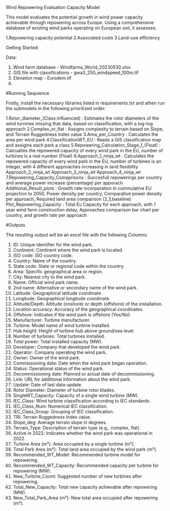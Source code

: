 Wind Repowering Evaluation Capacity Model

This model evaluates the potential growth in wind power capacity achievable through repowering across Europe. Using a comprehensive database of existing wind parks operating on European soil, it assesses:

1.Repowering capacity potential
2.Associated costs
3.Land-use efficiency

Getting Started:

Data: 

1. Wind farm database            - Windfarms_World_20230530.xlsx
2. GIS file with classifications - gwa3_250_windspeed_100m.tif
3. Elevation map                 - Eurodem.tif
4. 
#Running Sequience

Firstly, install the necessary libraries listed in requirements.txt and athen run the submodels in the following prioritized order:

1.Rotor_diameter_(Class influenced)      : Estimates the rotor diameters of the wind turnines missing that data, based on classification, with a log-log approach
2.Complex_or_flat                        : Assigns complexity to terrain based on Slope, and Terrain Ruggedness Index value
3.Area_per_Country                       : Calculates the area per wind park
4.ClassificationWT_EU                    : Reads a GIS classification map and assigins each park a class
5.Repowering_Calculation_Stage_1_(Float) : Calcualtes the repowered capacity of every wind park in the EU, number of turbines is a real number (Float)
6.Approach_1_ninja_wt                    : Calculates the repowered capacity of every wind park in the EU, number of turbines is an integer, with 4 different approaches increasing in land flexibility
  Approach_2_ninja_wt
  Approach_3_ninja_wt
  Approach_4_ninja_wt
7.Repowering_Capacity_Comaprisons        : Succesfull repowerings per country and average power increase (percentage) per apporach
  Additional_Result_plots                : Growth rate incorporation in cummulative EU projection to 2050, Power density per country, Comparative power density per approach, Required land area comparison (2,3,baseline)
  Plot_Repowering_Capacity               : Total Eu Capacity for each approach, with 1 year wind farm construction delay, Approaches comparison bar chart per country, and growth rate per approach 

#Outputs

The resulting output will be an excel file with the following Columns:

1. ID: Unique identifier for the wind park.
2. Continent: Continent where the wind park is located.
3. ISO code: ISO country code.
4. Country: Name of the country.
5. State code: State or regional code within the country.
6. Area: Specific geographical area or region.
7. City: Nearest city to the wind park.
8. Name: Official wind park name.
9. 2nd name: Alternative or secondary name of the wind park.
10. Latitude: Geographical latitude coordinate.
11. Longitude: Geographical longitude coordinate.
12. Altitude/Depth: Altitude (onshore) or depth (offshore) of the installation.
13. Location accuracy: Accuracy of the geographical coordinates.
14. Offshore: Indicates if the wind park is offshore (Yes/No).
15. Manufacturer: Turbine manufacturer.
16. Turbine: Model name of wind turbine installed.
17. Hub height: Height of turbine hub above ground/sea level.
18. Number of turbines: Total turbines installed.
19. Total power: Total installed capacity (MW).
20. Developer: Company that developed the wind park.
21. Operator: Company operating the wind park.
22. Owner: Owner of the wind park.
23. Commissioning date: Date when the wind park began operation.
24. Status: Operational status of the wind park.
25. Decommissioning date: Planned or actual date of decommissioning.
26. Link: URL for additional information about the wind park.
27. Update: Date of last data update.
28. Rotor Diameter: Diameter of turbine rotor blades.
29. SingleWT_Capacity: Capacity of a single wind turbine (MW).
30. IEC_Class: Wind turbine classification according to IEC standards.
31. IEC_Class_Num: Numerical IEC classification.
32. IEC_Class_Group: Grouping of IEC classification.
33. TRI: Terrain Ruggedness Index value.
34. Slope_deg: Average terrain slope in degrees.
35. Terrain_Type: Description of terrain type (e.g., complex, flat).
36. Active in 2022: Indicates whether the wind park was operational in 2022.
37. Turbine Area (m²): Area occupied by a single turbine (m²).
38. Total Park Area (m²): Total land area occupied by the wind park (m²).
39. Recommended_WT_Model: Recommended turbine model for repowering.
40. Recommended_WT_Capacity: Recommended capacity per turbine for repowering (MW).
41. New_Turbine_Count: Suggested number of new turbines after repowering.
42. Total_New_Capacity: Total new capacity achievable after repowering (MW).
43. New_Total_Park_Area (m²): New total area occupied after repowering (m²).

